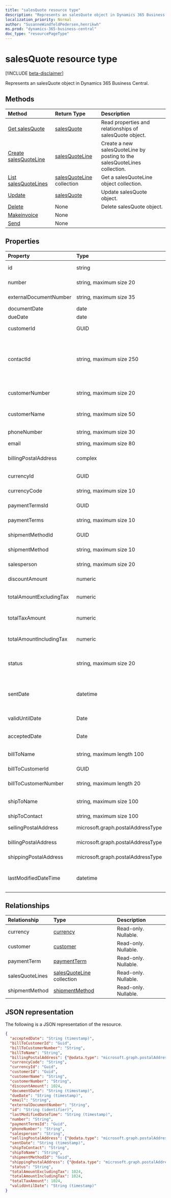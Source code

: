 ```yaml
---
title: "salesQuote resource type"
description: "Represents an salesQuote object in Dynamics 365 Business Central."
localization_priority: Normal
author: "SusanneWindfeldPedersen,henrikwh"
ms.prod: "dynamics-365-business-central"
doc_type: "resourcePageType"
---
```


# salesQuote resource type

[!INCLUDE [beta-disclaimer](../../includes/beta-disclaimer.md)]

Represents an salesQuote object in Dynamics 365 Business Central.

## Methods

| Method       | Return Type | Description |
|:-------------|:------------|:------------|
| [Get salesQuote](../api/dynamics-salesquote-get.md) | [salesQuote](dynamics-salesquote.md) | Read properties and relationships of salesQuote object. |
| [Create salesQuoteLine](../api/dynamics-salesquote-post-salesquotelines.md) | [salesQuoteLine](dynamics-salesquoteline.md) | Create a new salesQuoteLine by posting to the salesQuoteLines collection. |
| [List salesQuoteLines](../api/dynamics-salesquote-list-salesquotelines.md) | [salesQuoteLine](dynamics-salesquoteline.md) collection | Get a salesQuoteLine object collection. |
| [Update](../api/dynamics-salesquote-update.md) | [salesQuote](dynamics-salesquote.md) | Update salesQuote object. |
| [Delete](../api/dynamics-salesquote-delete.md) | None | Delete salesQuote object. |
|[Makeinvoice](../api/dynamics-salesquote-makeinvoice.md)|None||
|[Send](../api/dynamics-salesquote-send.md)|None||

## Properties

| Property     | Type        | Description |
|:-------------|:------------|:------------|
|id|string|The quote ID. Read-Only.|
|number|string, maximum size 20|The quote number. Read-Only.|
|externalDocumentNumber|string, maximum size 35|The external document number.|
|documentDate|date|The quote date|
|dueDate|date|The quote due date|
|customerId|GUID|The id of the quote customer.|
|contactId|string, maximum size 250|The exchange contact id for the given customer. If a customer id is not specified, we will use the contact id to find it.|
|customerNumber|string, maximum size 20|The customer number for the quote.|
|customerName|string, maximum size 50|The full name of the customer. Read-Only.|
|phoneNumber | string, maximum size 30|  Phone number for customer|
|email |string, maximum size 80 | Email for customer|
|billingPostalAddress|complex|The billing postal address for the quote.|  
|currencyId|GUID|The id of the quote currency.|
|currencyCode|string, maximum size 10|The currency code for the quote.|
|paymentTermsId|GUID|The id of the quote payment term.|
|paymentTerms|string, maximum size 10|The payment terms of the quote.|
|shipmentMethodId|GUID|The id of the quote shipment method.|
|shipmentMethod|string, maximum size 10|The payment terms of the quote.|
|salesperson|string, maximum size 20|The salesperson code for the quote.|
|discountAmount|numeric|The quote discount amount|
|totalAmountExcludingTax|numeric|The total amount excluding tax. Read-Only.|
|totalTaxAmount|numeric|The total tax amount for the quote. Read-Only.|
|totalAmountIncludingTax|numeric|The total amount for the quote, including tax. Read-Only.|
|status|string, maximum size 20|The quote status. Status can be: Draft,Sent,Accepted. Read-Only.|
|sentDate|datetime|The the date and time the quote was sent our to the customer. Read-Only.|
|validUntilDate|Date|The date a quote is valid until.|
|acceptedDate|Date|The date a quote is accepted. Read-Only.|
|billToName             |string, maximum length 100   |The name of the customer to bill.|
|billToCustomerId       |GUID   |Id of the customer to bill|
|billToCustomerNumber   |string, maximum length 20   |Number of the customer to bill.|
|shipToName   |string, maximum size 100   |Name of the customer in ship to address.|
|shipToContact   |string, maximum size 100   |Ship to contact|
|sellingPostalAddress|microsoft.graph.postalAddressType| Selling postal address|
|billingPostalAddress|microsoft.graph.postalAddressType| Billing postal address|
|shippingPostalAddress|microsoft.graph.postalAddressType| Shipping postal adress|
|lastModifiedDateTime|datetime|The last datetime the sales quote was modified. Read-Only.|

## Relationships

| Relationship | Type        | Description |
|:-------------|:------------|:------------|
|currency|[currency](dynamics-currency.md)| Read-only. Nullable.|
|customer|[customer](dynamics-customer.md)| Read-only. Nullable.|
|paymentTerm|[paymentTerm](dynamics-paymentterm.md)| Read-only. Nullable.|
|salesQuoteLines|[salesQuoteLine](dynamics-salesquoteline.md) collection| Read-only. Nullable.|
|shipmentMethod|[shipmentMethod](dynamics-shipmentmethod.md)| Read-only. Nullable.|

## JSON representation

The following is a JSON representation of the resource.

<!-- {
  "blockType": "resource",
  "optionalProperties": [

  ],
  "@odata.type": "microsoft.graph.salesQuote",
  "baseType": "",
  "keyProperty": "id"
}-->

```json
{
  "acceptedDate": "String (timestamp)",
  "billToCustomerId": "Guid",
  "billToCustomerNumber": "String",
  "billToName": "String",
  "billingPostalAddress": {"@odata.type": "microsoft.graph.postalAddressType"},
  "currencyCode": "String",
  "currencyId": "Guid",
  "customerId": "Guid",
  "customerName": "String",
  "customerNumber": "String",
  "discountAmount": 1024,
  "documentDate": "String (timestamp)",
  "dueDate": "String (timestamp)",
  "email": "String",
  "externalDocumentNumber": "String",
  "id": "String (identifier)",
  "lastModifiedDateTime": "String (timestamp)",
  "number": "String",
  "paymentTermsId": "Guid",
  "phoneNumber": "String",
  "salesperson": "String",
  "sellingPostalAddress": {"@odata.type": "microsoft.graph.postalAddressType"},
  "sentDate": "String (timestamp)",
  "shipToContact": "String",
  "shipToName": "String",
  "shipmentMethodId": "Guid",
  "shippingPostalAddress": {"@odata.type": "microsoft.graph.postalAddressType"},
  "status": "String",
  "totalAmountExcludingTax": 1024,
  "totalAmountIncludingTax": 1024,
  "totalTaxAmount": 1024,
  "validUntilDate": "String (timestamp)"
}
```

<!-- uuid: 16cd6b66-4b1a-43a1-adaf-3a886856ed98
2019-02-04 14:57:30 UTC -->
<!-- {
  "type": "#page.annotation",
  "description": "salesQuote resource",
  "keywords": "",
  "section": "documentation",
  "tocPath": ""
}-->